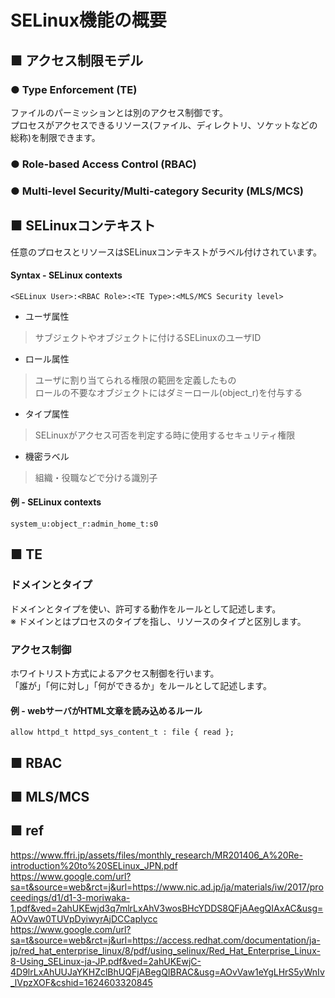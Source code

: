 # SELinux機能の概要
## ■ アクセス制限モデル
### ● Type Enforcement (TE)
ファイルのパーミッションとは別のアクセス制御です。  
プロセスがアクセスできるリソース(ファイル、ディレクトリ、ソケットなどの総称)を制限できます。
### ● Role-based Access Control (RBAC)
### ● Multi-level Security/Multi-category Security (MLS/MCS)
## ■ SELinuxコンテキスト
任意のプロセスとリソースはSELinuxコンテキストがラベル付けされています。
#### Syntax - SELinux contexts
```
<SELinux User>:<RBAC Role>:<TE Type>:<MLS/MCS Security level>
```
- ユーザ属性
> サブジェクトやオブジェクトに付けるSELinuxのユーザID
- ロール属性
> ユーザに割り当てられる権限の範囲を定義したもの  
> ロールの不要なオブジェクトにはダミーロール(object_r)を付与する
- タイプ属性
> SELinuxがアクセス可否を判定する時に使用するセキュリティ権限
- 機密ラベル
> 組織・役職などで分ける識別子

#### 例 - SELinux contexts
```
system_u:object_r:admin_home_t:s0
```
## ■ TE
### ドメインとタイプ
ドメインとタイプを使い、許可する動作をルールとして記述します。  
※ ドメインとはプロセスのタイプを指し、リソースのタイプと区別します。
### アクセス制御
ホワイトリスト方式によるアクセス制御を行います。  
「誰が」「何に対し」「何ができるか」をルールとして記述します。
#### 例 - webサーバがHTML文章を読み込めるルール
```
allow httpd_t httpd_sys_content_t : file { read };
```
## ■ RBAC
## ■ MLS/MCS
## ■ ref
https://www.ffri.jp/assets/files/monthly_research/MR201406_A%20Re-introduction%20to%20SELinux_JPN.pdf  
https://www.google.com/url?sa=t&source=web&rct=j&url=https://www.nic.ad.jp/ja/materials/iw/2017/proceedings/d1/d1-3-moriwaka-1.pdf&ved=2ahUKEwjd3q7mlrLxAhV3wosBHcYDDS8QFjAAegQIAxAC&usg=AOvVaw0TUVpDyiwyrAjDCCapIycc  
https://www.google.com/url?sa=t&source=web&rct=j&url=https://access.redhat.com/documentation/ja-jp/red_hat_enterprise_linux/8/pdf/using_selinux/Red_Hat_Enterprise_Linux-8-Using_SELinux-ja-JP.pdf&ved=2ahUKEwjC-4D9lrLxAhUUJaYKHZclBhUQFjABegQIBRAC&usg=AOvVaw1eYgLHrS5yWnIv_lVpzXOF&cshid=1624603320845
